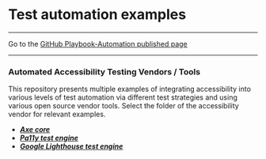 # Test automation examples

---

Go to the [GitHub Playbook-Automation published page](https://section508coordinators.github.io/Dev-Automation/)

---

### Automated Accessibility Testing Vendors / Tools

This repository presents multiple examples of integrating accessibility into various levels of test automation via different test strategies and using various open source vendor tools. Select the folder of the accessibility vendor for relevant examples.

  * ***[Axe core](/examples/axe-core)***    
  * ***[Pa11y test engine](/examples/pa11y)***
  * ***[Google Lighthouse test engine](/examples/lighthouse)***
